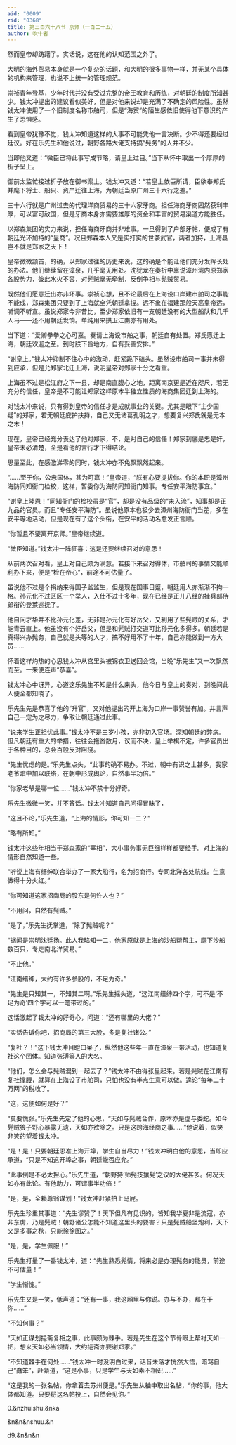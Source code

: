 ```yaml
---
aid: "0009"
zid: "0368"
title: 第三百六十八节 京师（一百二十五）
author: 吹牛者
---
```


然而皇帝却踌躇了。实话说，这在他的认知范围之外了。

大明的海外贸易本身就是一个复杂的话题，和大明的很多事物一样，并无某个具体的机构来管理，也说不上统一的管理规范。

崇祯青年登基，少年时代并没有受过完整的帝王教育和历练，对朝廷的制度所知甚少。钱太冲提出的建议看似美好，但是对他来说却是充满了不确定的风险性。虽然钱太冲使用了一个旧制度名称市舶司，但是“海贸”的陌生感依旧使得他下意识的产生了恐惧感。

看到皇帝犹豫不觉，钱太冲知道这样的大事不可能凭他一言决断。少不得还要经过廷议。好在乐先生和他说过，朝野各路大佬支持搞“髡务”的人并不少。

当即他又道：“微臣已将此事写成节略，请皇上过目。”当下从怀中取出一个厚厚的折子呈上。

御前太监忙接过折子放在御书案上。钱太冲又道：“若皇上依臣所请，臣欲奉郑氏并麾下将士、船只、资产迁往上海，为朝廷当原广州三十六行之差。”

三十六行就是广州过去的代理洋商贸易的三十六家牙商。担任海商牙商固然获利丰厚，可以富可敌国，但是牙商本身亦需要雄厚的资金和丰富的贸易渠道方能胜任。

以郑森集团的实力来说，担任海商牙商并非难事。一旦得到了户部牙帖，便成了有朝廷光环加持的“皇商”。况且郑森本人又是实打实的世袭武官，两者加持，上海县岂不就是郑家之天下！

皇帝微微颔首，的确，以郑家过往的历史来说，这的确是个能让他们充分发挥长处的办法。他们继续留在漳泉，几乎毫无用处。沈犹龙在奏折中禀说漳州湾内原郑家各股势力，彼此水火不容，对髡贼毫无牵制，反倒争相与髡贼贸易。

既然他们愿意迁出亦非坏事。崇祯心想，且不论最后在上海设口岸建市舶司之事能不能成，郑森集团只要到了上海就全凭朝廷拿捏。远不象在福建那般天高皇帝远，听调不听宣。虽说郑家今非昔比，至少郑家依旧有一支朝廷没有的大型船队和几千人马――还不用朝廷发饷。单纯用来拱卫江南亦有用处。

当下道：“爱卿拳拳之心可嘉。奏请上海设市舶之事，朝廷自有处置。郑氏愿迁上海，朝廷欢迎之至。到时朕下旨地方，自有妥善安排。”

“谢皇上。”钱太冲抑制不住心中的激动，赶紧跪下磕头。虽然设市舶司一事并未得到应承，但是允郑家北迁上海，说明皇帝对郑家十分之看重。

上海虽不过是松江府之下一县，却是南直腹心之地，距离南京更是近在咫尺，若无充分的信任，皇帝是不可能让郑家这样原本半独立性质的海商集团迁到上海的。

对钱太冲来说，只有得到皇帝的信任才是成就事业的关键。尤其是眼下“主少国疑”的郑家，若无朝廷庇护扶持，自己又无诸葛孔明之才，想要复兴郑氏就是无本之木！

现在，皇帝已经充分表达了他对郑家，不，是对自己的信任！郑家到底是忠是奸，皇帝未必清楚，全是看他的言行才下得结论。

思量至此，在感激涕零的同时，钱太冲亦不免飘飘然起来。

“……至于你，公忠国体，甚为可嘉！”皇帝道，“朕有心要提拔你。你的本职是漳州海防同知衙门检校，这样，暂委你为海防同知衙门知事。专任安平海防事宜。”

“谢皇上隆恩！”同知衙门的检校虽是“官”，却是没有品级的“未入流”，知事却是正九品的官员。而且“专任安平海防”。虽说他原本也极少去漳州海防衙门当差，多在安平等地活动，但是现在有了这个头衔，在安平的活动名愈发正言顺。

“你暂且不要离开京师。”皇帝继续道。

“微臣知道。”钱太冲一阵狂喜：这是还要继续召对的意思！

从前两次召对看，皇上对自己颇为满意。若接下来召对得体，市舶司的事情又能顺利办下来，便是“检在帝心”，前途不可估量了。

虽说他不过是个捐纳来得国子监监生，但是现在国事日蹙，朝廷用人亦渐渐不拘一格。孙元化不过区区一个举人，入仕不过十多年，现在已经是正儿八经的挂兵部侍郎衔的登莱巡抚了。

他自问才华并不比孙元化差，无非是孙元化有好岳父，又利用了些髡贼的关系，才能青云直上。他虽没有个好岳父，但是和髡贼打交道可比孙元化多得多。朝廷若是真得兴办髡务，自己就是头等的人才，搞不好用不了十年，自己亦能做到一方大员……

怀着这样灼热的心思钱太冲从宫里头被锦衣卫送回会馆，当晚“乐先生”又一次飘然而至。一来便连声“恭喜”。

钱太冲心中讶异，心道这乐先生不知是什么来头，他今日与皇上的奏对，到晚间此人便全都知晓了。

乐先生先是恭喜了他的“升官”，又对他提出的开上海为口岸一事赞誉有加。并言声自己一定为之尽力，争取让朝廷通过此事。

“说来学生正担忧此事。”钱太冲不是三岁小孩，亦非初入官场。深知朝廷的弊病。但凡朝廷有重大的举措，往往会拖沓数月，议而不决，皇上举棋不定，许多官员出于各种目的，总会百般反对阻挠。

“先生忧虑的是。”乐先生点头，“此事的确不易办。不过，朝中有识之士甚多，我家老爷暗中加以联络，在朝中形成舆论，自然事半功倍。”

“你家老爷是哪一位……”钱太冲不禁十分好奇。

乐先生微微一笑，并不答话。钱太冲知道自己问得冒昧了，

“这且不论，”乐先生道，“上海的情形，你可知一二？”

“略有所知。”

钱太冲这些年相当于郑森家的“宰相”，大小事务事无巨细样样都要经手。对上海的情形自然知道一些。

“听说上海有缙绅联合举办了一家大船行，名为招商行。专司北洋各处航线。生意做得十分火红。”

“你可知道这家招商局的股东是何许人也？”

“不用问，自然有髡贼。”

“是了，”乐先生抚掌道，“除了髡贼呢？”

“据闻是崇明沈廷扬。此人我略知一二，他家原就是上海的沙船帮帮主，麾下沙船数百只，专走南北洋贸易。”

“不止他。”

“江南缙绅，大约有许多参股的，不足为奇。”

“先生是只知其一，不知其二啊。”乐先生摇头道，“这江南缙绅四个字，可不是‘不足为奇’四个字可以一笔带过的。”

这话激起了钱太冲的好奇心，问道：“还有哪里的大佬？”

“实话告诉你吧，招商局的第三大股，多是复社诸公。”

“复社？！”这下钱太冲目瞪口呆了，纵然他这些年一直在漳泉一带活动，也知道复社这个团体。知道张溥等人的大名。

“他们，怎么会与髡贼混到一起去了？”钱太冲不由得张皇起来。若是髡贼在江南有复社撑腰，就算在上海设了市舶司，只怕也没有半点生意可以做。遑论“每年二十万两”的税收了。

“这，这便如何是好？”

“莫要慌张。”乐先生先定了他的心思，“天如与髡贼合作，原本亦是虚与委蛇。如今髡贼狼子野心暴露无遗，天如亦欲除之。只是这跨海经商之事……”他说着，似笑非笑的望着钱太冲。

“是！是！只要朝廷恩准上海开埠，学生自当尽力！”钱太冲明白他的意思，当即应承道，“只是不知这开埠之事，朝廷能否应允。”

“此事倒是不必太担心。”乐先生道，“朝野持‘师髡技攘髡’之议的大佬甚多。何况天如亦有此论。有他助力，可谓事半功倍！”

“是，是，全赖尊翁谋划！”钱太冲赶紧拍上马屁。

乐先生珍重其事道：“先生谬赞了！天下但凡有见识的，皆知我华夏非是流寇，亦非东虏，乃是髡贼！朝野诸公怎能不知道这里头的要害？只是髡贼船坚炮利，天下又是多事之秋，只能徐徐图之。”

“是，是，学生佩服！”

乐先生打量了一番钱太冲，道：“先生熟悉髡情，将来必是办理髡务的能员，前途不可估量！”

“学生惭愧。”

乐先生又是一笑，低声道：“还有一事，我这厢里与你说。办与不办，都在于你……”

“不知何事？”

“天如正谋划挹斋复相之事，此事颇为棘手。若是先生在这个节骨眼上帮衬天如一把，想来天如必当领情，大约挹斋亦要谢郑家。”

“不知道棘手在何处……”钱太冲一时没明白过来，话音未落才恍然大悟，暗骂自己“蠢笨”，赶紧道，“这是小事，只是学生与天如素不相识……”

“这是我的一张名帖，你拿着去苏州便是。”乐先生从袖中取出名帖，“你的事，他大体都知道。只要将这名帖投上，自然会见你。”

0.&nzhuishu.&nka

&n&n&nshuu.&n

d9.&n&n&n

